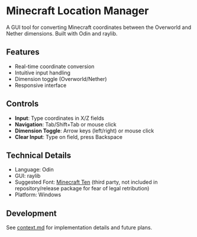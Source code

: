 # Minecraft Location Manager

A GUI tool for converting Minecraft coordinates between the Overworld and Nether dimensions. Built with Odin and raylib.

## Features
- Real-time coordinate conversion
- Intuitive input handling
- Dimension toggle (Overworld/Nether)
- Responsive interface

## Controls
- **Input**: Type coordinates in X/Z fields
- **Navigation**: Tab/Shift+Tab or mouse click
- **Dimension Toggle**: Arrow keys (left/right) or mouse click
- **Clear Input**: Type on field, press Backspace

## Technical Details
- Language: Odin
- GUI: raylib
- Suggested Font: [Minecraft Ten](https://www.fontspace.com/minecraft-ten-font-f40317) (third party, not included in repository/release package for fear of legal retribution)
- Platform: Windows

## Development
See [context.md](context.md) for implementation details and future plans. 